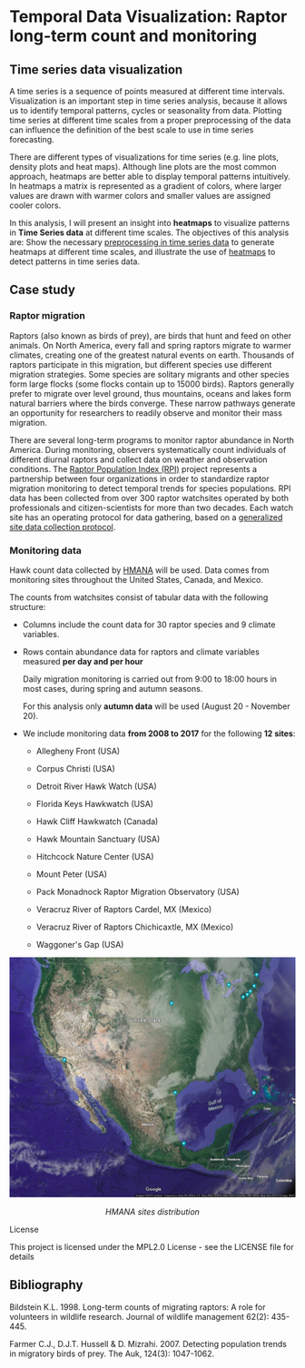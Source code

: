 
# Temporal Data Visualization: Raptor long-term count and monitoring


## Time series data visualization

A time series is a sequence of points measured at different time intervals. Visualization is an important step in time series analysis, because it allows us to identify temporal patterns, cycles or seasonality from data. Plotting time series at different time scales from a proper preprocessing of the data can influence the definition of the best scale to use in time series forecasting. 

There are different types of visualizations for time series (e.g. line plots, density plots and heat maps). Although line plots are the most common approach, heatmaps are better able to display temporal patterns intuitively. In heatmaps a matrix is represented as a gradient of colors, where larger values are drawn with warmer colors and smaller values are assigned cooler colors. 

In this analysis, I will present an insight into **heatmaps** to visualize patterns in **Time Series data** at different time scales. The objectives of this analysis are: Show the necessary [preprocessing in time series data](https://github.com/REDD1326/Time_Series_Data_Visualization/blob/master/DataExploration%26Preprocessing.ipynb) to generate heatmaps at different time scales, and illustrate the use of [heatmaps](https://github.com/REDD1326/Time_Series_Data_Visualization/blob/master/TimeSeriesDataVisualization.ipynb) to detect patterns in time series data.


## Case study

### Raptor migration

Raptors (also known as birds of prey), are birds that hunt and feed on other animals. On North America, every fall and spring raptors migrate to warmer climates, creating one of the greatest natural events on earth. Thousands of raptors participate in this migration, but different species use different migration strategies. Some species are solitary migrants and other species form large flocks (some flocks contain up to 15000 birds). Raptors generally prefer to migrate over level ground, thus mountains, oceans and lakes form natural barriers where the birds converge. These narrow pathways generate an opportunity for researchers to readily observe and monitor their mass migration. 

There are several long-term programs to monitor raptor abundance in North America. During monitoring, observers systematically count individuals of different diurnal raptors and collect data on weather and observation conditions. The [Raptor Population Index (RPI)](http://rpi-project.org/data_collection.php) project represents a partnership between four organizations in order to standardize raptor migration monitoring to detect temporal trends for species populations. RPI data has been collected from over 300 raptor watchsites operated by both professionals and citizen-scientists for more than two decades. Each watch site has an operating protocol for data gathering, based on a [generalized site data collection protocol](http://rpi-project.org/docs/HMANA_Data_Collection_Protocol_20060611.pdf).

### Monitoring data

Hawk count data collected by [HMANA](https://www.hawkcount.org/) will be used. Data comes from monitoring sites throughout the United States, Canada, and Mexico.

The counts from watchsites consist of tabular data with the following structure:

- Columns include the count data for 30 raptor species and 9 climate variables. 

- Rows contain abundance data for raptors and climate variables measured **per day and per hour**

     Daily migration monitoring is carried out from 9:00 to 18:00 hours in most cases, during spring and autumn seasons.
     
     For this analysis only **autumn data** will be used (August 20 - November 20).

- We include monitoring data **from 2008 to 2017** for the following **12 sites**:

    - Allegheny Front (USA)
    
    - Corpus Christi (USA)
    
    - Detroit River Hawk Watch (USA)
    
    - Florida Keys Hawkwatch (USA)
    
    - Hawk Cliff Hawkwatch (Canada)
    
    - Hawk Mountain Sanctuary (USA)
    
    - Hitchcock Nature Center (USA)
    
    - Mount Peter (USA)
    
    - Pack Monadnock Raptor Migration Observatory (USA)
    
    - Veracruz River of Raptors Cardel, MX (Mexico)
    
    - Veracruz River of Raptors Chichicaxtle, MX (Mexico)
    
    - Waggoner's Gap (USA)

    
<p align="center">
  <img src="images/map.png"/>
</p>

<p align="center">
<em>HMANA sites distribution</em>
</p  

## License

This project is licensed under the MPL2.0 License - see the LICENSE file for details


## Bibliography

Bildstein K.L. 1998. Long-term counts of migrating raptors: A role for volunteers in wildlife research. Journal of wildlife management 62(2): 435-445.  

Farmer C.J., D.J.T. Hussell & D. Mizrahi. 2007. Detecting population trends in migratory birds of prey. The Auk, 124(3): 1047-1062.  






